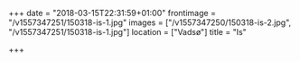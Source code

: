 +++
date = "2018-03-15T22:31:59+01:00"
frontimage = "/v1557347251/150318-is-1.jpg"
images = ["/v1557347250/150318-is-2.jpg", "/v1557347251/150318-is-1.jpg"]
location = ["Vadsø"]
title = "Is"

+++
